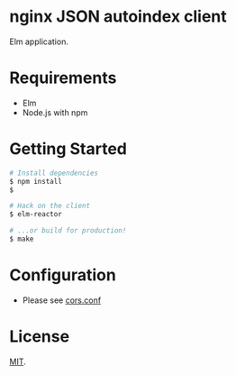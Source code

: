 # nginx JSON autoindex client

Elm application.

# Requirements

 - Elm
 - Node.js with npm

# Getting Started

```bash
# Install dependencies
$ npm install
$

# Hack on the client
$ elm-reactor

# ...or build for production!
$ make
```

# Configuration

 - Please see [cors.conf][cors-conf]

# License

[MIT][license].

[cors-conf]: cors.conf
[license]: LICENSE
